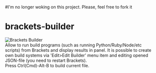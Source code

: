 #I'm no longer woking on this project. Please, feel free to fork it

brackets-builder
================
![Brackets Builder](https://dl.dropboxusercontent.com/u/30258921/brackets-builder.png "Brackets Builder") <br />
Allow to run build programs (such as running Python/Ruby/Node/etc scripts) from Brackets and display results in panel.
It is possible to create own build systems via 'Edit>Edit Builder' menu item and editing opened JSON-file
(you need to restart Brackets). <br />
Press Ctrl(Cmd)-Alt-B to build current file.
